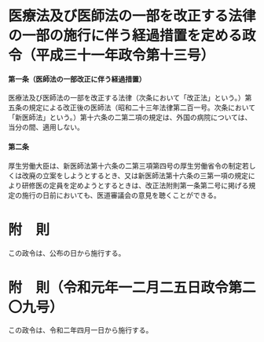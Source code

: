 # 医療法及び医師法の一部を改正する法律の一部の施行に伴う経過措置を定める政令（平成三十一年政令第十三号）
#### 第一条（医師法の一部改正に伴う経過措置）
医療法及び医師法の一部を改正する法律（次条において「改正法」という。）第五条の規定による改正後の医師法（昭和二十三年法律第二百一号。次条において「新医師法」という。）第十六条の二第二項の規定は、外国の病院については、当分の間、適用しない。
#### 第二条
厚生労働大臣は、新医師法第十六条の二第三項第四号の厚生労働省令の制定若しくは改廃の立案をしようとするとき、又は新医師法第十六条の三第一項の規定により研修医の定員を定めようとするときは、改正法附則第一条第二号に掲げる規定の施行の日前においても、医道審議会の意見を聴くことができる。
# 附　則
この政令は、公布の日から施行する。
# 附　則（令和元年一二月二五日政令第二〇九号）
この政令は、令和二年四月一日から施行する。
